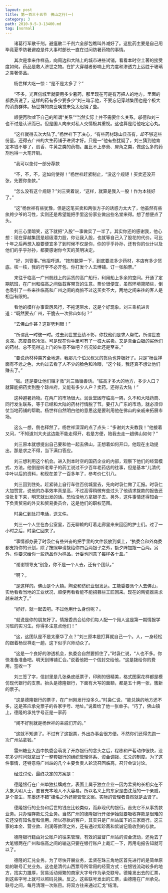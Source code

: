 ```yaml
---
layout: post
title: 第一百三十五节　佛山之行(一)
category: 3
path: 2010-9-5-3-13400.md
tag: [normal]
---
```


　　诸葛行军散千剂。避瘟散二千剂六全部包瞧叫外减好了。这批药主要是自己用毕竟夏季防暑避疫是件大事时部长一直在过问防暑药物的事情。

　　其次是拿来作样品，向周边和大陆上的城市进些试销，看看本时空土著的接受度如何。药品是救人济世之物。在扩大穿越者影响上的力度和渗透力上远胜于玻璃之类奢侈品。

　　杨世样大吃一惊：“是不是太多了？”

　　“不多，光百仞城里就要用多少暑药，那里现在可是有万把人的地方。里面的都委员说了，这样的药有多少要多少”刘三暗示他，不要忘记穿越集团也是个极大的消费群体。杨世祥的商业噢觉未免太迟钝了些。

　　顺便再吹嘘下自己的所谓“关系”“当然实际上并不需要什么关系。邬德和刘三也不过是认识而已。但是国人向来对私人交情极其重视。这也算是给他吃定心丸。

　　“这样就得去次大陆了。”杨世祥下了决心，“有些药材琼山县虽有，却不够这些份量。还得去广州的大生药铺子进货才好。只是一”他有些犹疑了，刘三猜到他肯定本钱不够了，扇香、牛黄之类的药物。虽比不上参耸、犀角之类，做这么多的药剂也得一大笔开销。

　　“我可以垫付一部分荐款

　　“不，不，不，这如何使得！”杨世祥赶紧制止，“没这个规矩！买卖还没开张，先要你垫款。”

　　“怎么没有这个规矩？”刘三笑着说，“这样，就算是我入一股！作为本钱好了。”

　　“这”杨世祥有些犹豫，但是这笔买卖和两张方子的诱惑力太大了，他虽然有些纨绔少爷的习性，实则还是希望能把手里这份家业做出些名堂来得。想了想便点了头。

　　刘三心里暗笑，这下就把“入股”一事做实了一半了。其实你还的感谢我，他心想：现在穿越集团是超级潜力股，你让我入股，也就等自己入了股花的代价。可比十年之后再想入股要便宜多了到时候不仅是你，你的乎乎孙孙，还有你的伙计以及他们的乎乎孙孙，都要感谢你今天的英明决定。

　　“好，刘管事。”他招呼道。“按剂数算一下，到底要进多少药材，本店有多少货底。核一核，我的行李不必开包。你打发个人去博铺。订一张船票。”

　　来往于临高一广州航线上的运货的高广船行，利用船上多余的空间。开通了定期航班，在广州和临高之间做载客带货的生意。票价很便宜，虽然环境简陋些，倒也吸引了一些来往临高和广州之间的商旅不过这买卖不大，两地之间来往的客人是相当有限的。

　　看他的模样办事雷厉风行，不拖泥带水，这是个好现象。刘三乘机进言道：“既然要去广州，干脆去一次佛山如何？”

　　“去佛山作甚？这群势利眼！”

　　“所谓此一时彼一时。过去润世堂业绩不彰，你找他们是求人帮忙。所谓世态炎凉。态度自然冷淡。可是现在你手里可有了一桩大买卖。又是真金白银的买他们的药材。总不见得送上门的生意不做吧？何况彼此还是至亲。”

　　“要说药材种类齐全地道，我那几个伯父叔父的货色也算极好了。只是”杨世祥面有不忿之色，大约过去看了人不少的脸色和冷眼，“这个钱，我还真不想让他们赚去了。”

　　“钱。还是要让他们赚才救”刘三循循善诱。“临高才多大的地方，多少人口？就算能把药卖到整个琼州府，又能有多少人户？卖药。还得去大陆！”

　　这种避暑药物。在两广的市场很大。润世堂困守临高一隅，久不和大陆药商、同行发生联系，等于已经和大陆的药材行情脱了节。要打入广东的市场，就必须仰仗当地药铺的帮助。杨世祥自然明白他的意思这是要利用他在佛山的亲戚来拓展市场。

　　这么一想，倒也释然了。杨世祥深深的点了点头：“多谢刘大夫教我！”他接着又问，“不知道刘大夫这边能不能走得开，若是方便，陪我去走一趟佛山如何？”

　　刘三原本就想提出自己要和他一起去佛山，正想着如何开口，他现在主动提出，那是求之不得，当下满口答应。

　　刘三想利用这个机会。进入到本时空的国药企业的内部，观察下他们的经营模式、方法。他倒是听老辈子的药工说过不少百年老药店的往事，但是基本”儿清代中叶以后的资料，和现在差了一百多年了，参考价仁引八。

　　刘三回到住处。赶紧骑上自行车往百仞城里去，先向时袅仁做了汇报。时袅仁大加赞赏，说他的办事效率真是高，不过高得稍微有些过头了他请求拨款的报告还没批复下来，明天就出发的话。恐怕没地方拿银子去。另外，这件事情还得知会一下负责贸易的外交和贸易委员会，这是他们的职权范围。

　　时袅仁到处打电话，送文件。

　　刘三一个人坐在办公室里，百无聊赖的盯着走廊里来来回回的护士们。过了一小时之后，时袅仁回来了。

　　“事情都办妥了时袅仁有些兴奋的把手里的文件袋放到桌上，“执委会和外商委都支持你的计划，除了按照申请拨给你四百两银子之外，额夕阵加拨一百两。另外，你要求给你一些药品作为样品，计委也同意了每样各十盒。”

　　“谢谢领导支“别急，你不是一个人去，还有个团队。”

　　“啊？。

　　“是这样的。佛山是个大镇。陶瓷和仿织业很发达。工能委要派个人去佛山，实地看看当地的工业状况，顺便再看看能不能招募些工匠回来。现在的陶瓷器需求越来越大了。”

　　“好好，就一起去吧。不过他用什么身份呢？。

　　“就说是你的朋友好了。情报委员会给你们每人配一个佣人这是第一期情报学习班的实习生。你得多注意点他们！”

　　“这，这团队是不是太豪华了点？”刘三原本是打算就自己一个。人，一身轻松的跟着杨世祥走一趟，这下似乎兴师动众了。

　　“这是一个良好的渗透机会，执委会自然要抓住了。”时袅仁说，“人也不多。你快准备准备吧。明天到博铺汇合。”说着他把一个信封交给他，“这是拨给你的费用，签收一下

　　刘三签了字，信封里是几张桑皮纸票子，印刷的很精美，格式图案花样都是模仿现代银行的支票。抬头是德隆银行，下面有大写的面额，都是五十两一张，簇新的票子。

　　“这是德隆银行的票子，在广州刚发行没多久。”时袅仁说，“能兑换的地方还不多，这是答应承兑票子的各家字号、地址。”说着给了他一张单子。“巧了，佛山镇上，德隆的承兑字号正是一家药

　　“闹不好别就是杨世祥的亲戚们开的。”

　　“这就不知道了。不过有了这银票，外出办事会很方便。不然你们还得先跑一次广州站拿钱。”

　　雷州糖业大战中执委会萌发了开办银行的念头之后，程栋和严茗动作很快，没花多少时间就拿出了一整套银行的组织管理体系、资金调拨、汇兑的制度。为了这件事情，还特意将广州站的几个主要负责人轮流召回临高，召舁会议讨论。

　　经过讨论，最终决定的方案是：

　　德隆银行在广州单独挂牌成立，表面上属于独立企业一因为孟贤的长相实在不大象大明人士，要冒充本地人不大容易。所以名义上的东家是由沈范的一个亲戚，是个童生，笔墨还不错"挂名之外还能管管文案。实际的管理者自然就是孟贤了。

　　德隆银行的业务和后世的钱庄比较类似，而非现代的银行。首先它不从事贷款业务。只办理存款汇兑业务。当然广州的德隆银行开张伊始就要吸收存款是很难的它还没有知名度和信用。所以存款的客户，其实只是广州站属下的三家商行。这三家的本金、营业款、利润等款项之外，还有通过紫珍斋和紫诚记吸收到的存款。

　　德隆银行籍由对公账户的往来管理，有效的监督广州站的资金流动，还免去了大笔银两在广州和临高之间的输送只要在银行账户上哉汇一下，再用电报告知就可以了。

　　德隆的汇兑业务。为了尽快开展业务，孟贤在珠三角地区首先进行的是简单原始的联号汇兑业务。这也是清代山西票号所常用的经营方式：在银钱流动较多的地方，找实力雄厚，贸易活动频繁的商家大字号作为承兑联号。德隆发出去的汇票，到这些字号上就可以照码兑换。反之。这些联号发出的汇票，由德隆在广州承兑。联号之间，每月清理一次账目。将双方往来通过汇戈"结清。